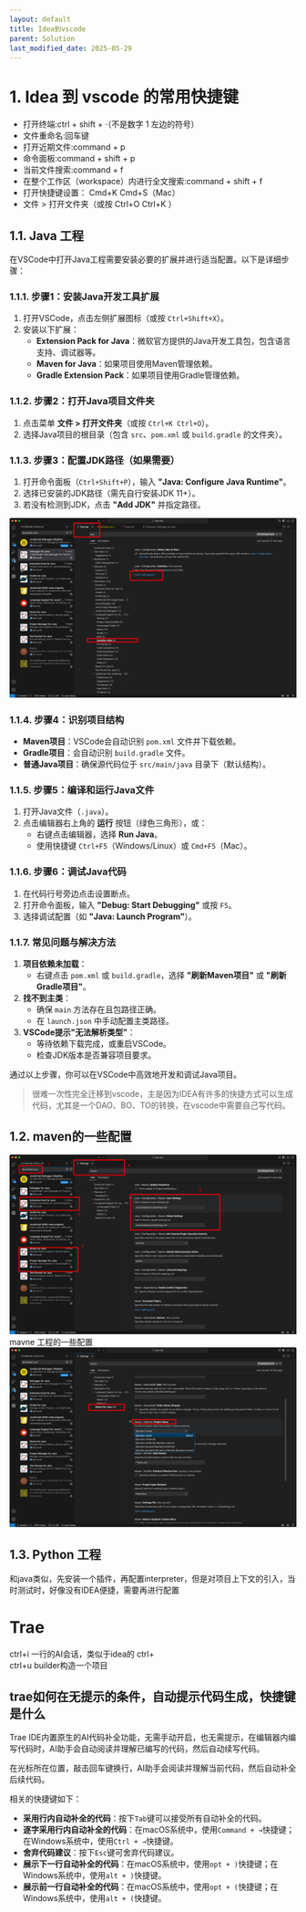 ```yaml
---
layout: default
title: Idea到vscode
parent: Solution
last_modified_date: 2025-05-29
---
```


# 1. Idea 到 vscode 的常用快捷键

- 打开终端:ctrl + shift + ·（不是数字 1 左边的符号）
- 文件重命名:回车键
- 打开近期文件:command + p
- 命令面板:command + shift + p
- 当前文件搜索:command + f
- 在整个工作区（workspace）内进行全文搜索:command + shift + f
- 打开快捷键设置： Cmd+K Cmd+S（Mac）
- 文件 > 打开文件夹（或按 Ctrl+O Ctrl+K ）

## 1.1. Java 工程

在VSCode中打开Java工程需要安装必要的扩展并进行适当配置。以下是详细步骤：

### 1.1.1. **步骤1：安装Java开发工具扩展**

1. 打开VSCode，点击左侧扩展图标（或按 `Ctrl+Shift+X`）。
2. 安装以下扩展：
    - **Extension Pack for Java**：微软官方提供的Java开发工具包，包含语言支持、调试器等。
    - **Maven for Java**：如果项目使用Maven管理依赖。
    - **Gradle Extension Pack**：如果项目使用Gradle管理依赖。

### 1.1.2. **步骤2：打开Java项目文件夹**

1. 点击菜单 **文件 > 打开文件夹**（或按 `Ctrl+K Ctrl+O`）。
2. 选择Java项目的根目录（包含 `src`、`pom.xml` 或 `build.gradle` 的文件夹）。

### 1.1.3. **步骤3：配置JDK路径（如果需要）**

1. 打开命令面板（`Ctrl+Shift+P`），输入 **"Java: Configure Java Runtime"**。
2. 选择已安装的JDK路径（需先自行安装JDK 11+）。
3. 若没有检测到JDK，点击 **"Add JDK"** 并指定路径。

![alt text](<img/vs jdk.png>)

### 1.1.4. **步骤4：识别项目结构**

- **Maven项目**：VSCode会自动识别 `pom.xml` 文件并下载依赖。
- **Gradle项目**：会自动识别 `build.gradle` 文件。
- **普通Java项目**：确保源代码位于 `src/main/java` 目录下（默认结构）。

### 1.1.5. **步骤5：编译和运行Java文件**

1. 打开Java文件（`.java`）。
2. 点击编辑器右上角的 **运行** 按钮（绿色三角形），或：
    - 右键点击编辑器，选择 **Run Java**。
    - 使用快捷键 `Ctrl+F5`（Windows/Linux）或 `Cmd+F5`（Mac）。

### 1.1.6. **步骤6：调试Java代码**

1. 在代码行号旁边点击设置断点。
2. 打开命令面板，输入 **"Debug: Start Debugging"** 或按 `F5`。
3. 选择调试配置（如 **"Java: Launch Program"**）。

### 1.1.7. **常见问题与解决方法**

1. **项目依赖未加载**：
    - 右键点击 `pom.xml` 或 `build.gradle`，选择 **"刷新Maven项目"** 或 **"刷新Gradle项目"**。
2. **找不到主类**：
    - 确保 `main` 方法存在且包路径正确。
    - 在 `launch.json` 中手动配置主类路径。
3. **VSCode提示"无法解析类型"**：
    - 等待依赖下载完成，或重启VSCode。
    - 检查JDK版本是否兼容项目要求。

通过以上步骤，你可以在VSCode中高效地开发和调试Java项目。

> 很难一次性完全迁移到vscode，主是因为IDEA有许多的快捷方式可以生成代码，尤其是一个DAO、BO、TO的转换，在vscode中需要自己写代码。

## 1.2. maven的一些配置

![alt text](<img/vs mvn.png>)
mavne 工程的一些配置
![alt text](<img/vs mvn2.png>)

## 1.3. Python 工程

和java类似，先安装一个插件，再配置interpreter，但是对项目上下文的引入，当时测试时，好像没有IDEA便捷，需要再进行配置

# Trae

ctrl+i 一行的AI会话，类似于idea的 ctrl+\
ctrl+u builder构造一个项目

## trae如何在无提示的条件，自动提示代码生成，快捷键是什么

Trae IDE内置原生的AI代码补全功能，无需手动开启，也无需提示，在编辑器内编写代码时，AI助手会自动阅读并理解已编写的代码，然后自动续写代码。

在光标所在位置，敲击回车键换行，AI助手会阅读并理解当前代码，然后自动补全后续代码。

相关的快捷键如下：

- **采用行内自动补全的代码**：按下`Tab`键可以接受所有自动补全的代码。
- **逐字采用行内自动补全的代码**：在macOS系统中，使用`Command + →`快捷键；在Windows系统中，使用`Ctrl + →`快捷键。
- **舍弃代码建议**：按下`Esc`键可舍弃代码建议。
- **展示下一行自动补全的代码**：在macOS系统中，使用`opt + )`快捷键；在Windows系统中，使用`alt + )`快捷键。
- **展示前一行自动补全的代码**：在macOS系统中，使用`opt + (`快捷键；在Windows系统中，使用`alt + (`快捷键。